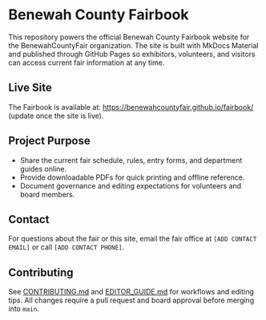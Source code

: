 # Benewah County Fairbook

This repository powers the official Benewah County Fairbook website for the BenewahCountyFair organization. The site is built with MkDocs Material and published through GitHub Pages so exhibitors, volunteers, and visitors can access current fair information at any time.

## Live Site
The Fairbook is available at: <https://benewahcountyfair.github.io/fairbook/> (update once the site is live).

## Project Purpose
- Share the current fair schedule, rules, entry forms, and department guides online.
- Provide downloadable PDFs for quick printing and offline reference.
- Document governance and editing expectations for volunteers and board members.

## Contact
For questions about the fair or this site, email the fair office at `[ADD CONTACT EMAIL]` or call `[ADD CONTACT PHONE]`.

## Contributing
See [CONTRIBUTING.md](CONTRIBUTING.md) and [EDITOR_GUIDE.md](EDITOR_GUIDE.md) for workflows and editing tips. All changes require a pull request and board approval before merging into `main`.
